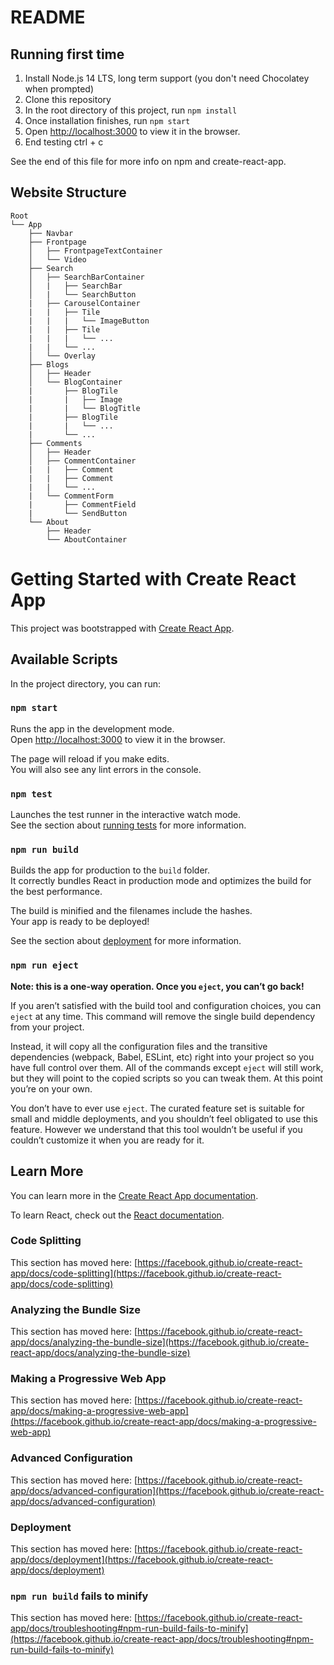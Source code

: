 # README

## Running first time

1.  Install Node.js 14 LTS, long term support (you don't need Chocolatey when prompted)
2.  Clone this repository
3.  In the root directory of this project, run `npm install`
4.  Once installation finishes, run `npm start`
5.  Open [http://localhost:3000](http://localhost:3000) to view it in the browser.
6.  End testing ctrl + c

See the end of this file for more info on npm and create-react-app.

## Website Structure

```
Root
└── App
    ├── Navbar
    ├── Frontpage
    │   ├── FrontpageTextContainer
    │   └── Video
    ├── Search
    │   ├── SearchBarContainer
    │   |   ├── SearchBar
    │   |   └── SearchButton
    |   ├── CarouselContainer
    |   |   ├── Tile
    |   |   |   └── ImageButton
    |   |   ├── Tile
    |   |   |   └── ...
    |   |   └── ...
    │   └── Overlay
    ├── Blogs
    │   ├── Header
    │   └── BlogContainer
    |       ├── BlogTile
    |       |   ├── Image
    |       |   └── BlogTitle
    |       ├── BlogTile
    |       |   └── ...
    |       └── ...  
    ├── Comments
    │   ├── Header
    │   ├── CommentContainer  
    |   |   ├── Comment
    |   |   ├── Comment
    |   |   └── ...
    |   └── CommentForm
    |       ├── CommentField
    |       └── SendButton
    └── About
        ├── Header
        └── AboutContainer  
```

# Getting Started with Create React App

This project was bootstrapped with [Create React App](https://github.com/facebook/create-react-app).

## Available Scripts

In the project directory, you can run:

### `npm start`

Runs the app in the development mode.\
Open [http://localhost:3000](http://localhost:3000) to view it in the browser.

The page will reload if you make edits.\
You will also see any lint errors in the console.

### `npm test`

Launches the test runner in the interactive watch mode.\
See the section about [running tests](https://facebook.github.io/create-react-app/docs/running-tests) for more information.

### `npm run build`

Builds the app for production to the `build` folder.\
It correctly bundles React in production mode and optimizes the build for the best performance.

The build is minified and the filenames include the hashes.\
Your app is ready to be deployed!

See the section about [deployment](https://facebook.github.io/create-react-app/docs/deployment) for more information.

### `npm run eject`

**Note: this is a one-way operation. Once you `eject`, you can’t go back!**

If you aren’t satisfied with the build tool and configuration choices, you can `eject` at any time. This command will remove the single build dependency from your project.

Instead, it will copy all the configuration files and the transitive dependencies (webpack, Babel, ESLint, etc) right into your project so you have full control over them. All of the commands except `eject` will still work, but they will point to the copied scripts so you can tweak them. At this point you’re on your own.

You don’t have to ever use `eject`. The curated feature set is suitable for small and middle deployments, and you shouldn’t feel obligated to use this feature. However we understand that this tool wouldn’t be useful if you couldn’t customize it when you are ready for it.

## Learn More

You can learn more in the [Create React App documentation](https://facebook.github.io/create-react-app/docs/getting-started).

To learn React, check out the [React documentation](https://reactjs.org/).

### Code Splitting

This section has moved here: [https://facebook.github.io/create-react-app/docs/code-splitting](https://facebook.github.io/create-react-app/docs/code-splitting)

### Analyzing the Bundle Size

This section has moved here: [https://facebook.github.io/create-react-app/docs/analyzing-the-bundle-size](https://facebook.github.io/create-react-app/docs/analyzing-the-bundle-size)

### Making a Progressive Web App

This section has moved here: [https://facebook.github.io/create-react-app/docs/making-a-progressive-web-app](https://facebook.github.io/create-react-app/docs/making-a-progressive-web-app)

### Advanced Configuration

This section has moved here: [https://facebook.github.io/create-react-app/docs/advanced-configuration](https://facebook.github.io/create-react-app/docs/advanced-configuration)

### Deployment

This section has moved here: [https://facebook.github.io/create-react-app/docs/deployment](https://facebook.github.io/create-react-app/docs/deployment)

### `npm run build` fails to minify

This section has moved here: [https://facebook.github.io/create-react-app/docs/troubleshooting#npm-run-build-fails-to-minify](https://facebook.github.io/create-react-app/docs/troubleshooting#npm-run-build-fails-to-minify)
